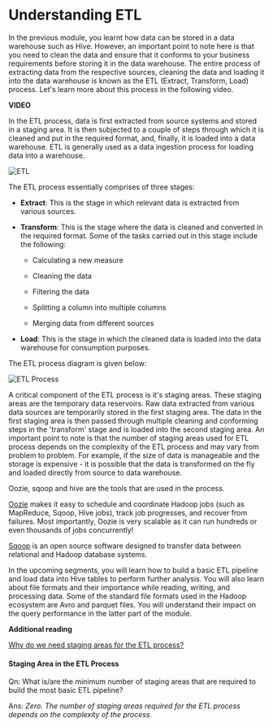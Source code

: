 # Understanding ETL

In the previous module, you learnt how data can be stored in a data warehouse such as Hive. However, an important point to note here is that you need to clean the data and ensure that it conforms to your business requirements before storing it in the data warehouse. The entire process of extracting data from the respective sources, cleaning the data and loading it into the data warehouse is known as the ETL (Extract, Transform, Load) process. Let's learn more about this process in the following video.

**VIDEO**

In the ETL process, data is first extracted from source systems and stored in a staging area. It is then subjected to a couple of steps through which it is cleaned and put in the required format, and, finally, it is loaded into a data warehouse. ETL is generally used as a data ingestion process for loading data into a warehouse.

![ETL](https://i.ibb.co/hmZPC47/ETL.jpg)

The ETL process essentially comprises of three stages:

- **Extract**: This is the stage in which relevant data is extracted from various sources.

- **Transform**: This is the stage where the data is cleaned and converted in the required format. Some of the tasks carried out in this stage include the following:

  - Calculating a new measure

  - Cleaning the data

  - Filtering the data

  - Splitting a column into multiple columns

  - Merging data from different sources

- **Load**: This is the stage in which the cleaned data is loaded into the data warehouse for consumption purposes.

The ETL process diagram is given below:

![ETL Process](https://i.ibb.co/7zdF5HJ/ETL-Process.png)

A critical component of the ETL process is it's staging areas. These staging areas are the temporary data reservoirs. Raw data extracted from various data sources are temporarily stored in the first staging area. The data in the first staging area is then passed through multiple cleaning and conforming steps in the 'transform' stage and is loaded into the second staging area. An important point to note is that the number of staging areas used for ETL process depends on the complexity of the ETL process and may vary from problem to problem. For example, if the size of data is manageable and the storage is expensive - it is possible that the data is transformed on the fly and loaded directly from source to data warehouse.

Oozie, sqoop and hive are the tools that are used in the process.

[Oozie](https://oozie.apache.org/docs/4.3.1/DG_Overview.html) makes it easy to schedule and coordinate Hadoop jobs (such as MapReduce, Sqoop, Hive jobs), track job progresses, and recover from failures. Most importantly, Oozie is very scalable as it can run hundreds or even thousands of jobs concurrently!

[Sqoop](http://sqoop.apache.org/) is an open source software designed to transfer data between relational and Hadoop database systems.

In the upcoming segments, you will learn how to build a basic ETL pipeline and load data into Hive tables to perform further analysis. You will also learn about file formats and their importance while reading, writing, and processing data. Some of the standard file formats used in the Hadoop ecosystem are Avro and parquet files. You will understand their impact on the query performance in the latter part of the module.

**Additional reading**

[Why do we need staging areas for the ETL process?](https://stackoverflow.com/questions/21010045/benefits-of-using-staging-database-while-designing-data-warehouse)

#### Staging Area in the ETL Process

Qn: What is/are the minimum number of staging areas that are required to build the most basic ETL pipeline?

Ans: *Zero. The number of staging areas required for the ETL process depends on the complexity of the process.*
